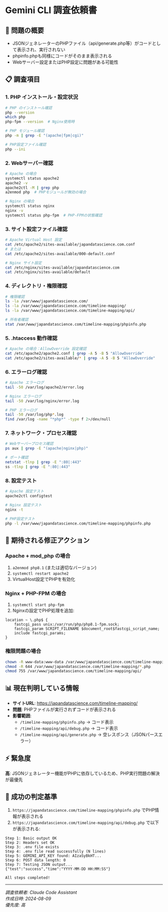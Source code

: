 # Gemini CLI 調査依頼書

## 🎯 問題の概要
- JSONジェネレーターのPHPファイル（api/generate.php等）がコードとして表示され、実行されない
- phpinfo.phpも同様にコードがそのまま表示される
- Webサーバー設定またはPHP設定に問題がある可能性

## 📋 調査項目

### 1. PHP インストール・設定状況
```bash
# PHP のインストール確認
php --version
which php
php-fpm --version  # Nginx使用時

# PHP モジュール確認
php -m | grep -E "(apache|fpm|cgi)"

# PHP設定ファイル確認
php --ini
```

### 2. Webサーバー確認
```bash
# Apache の場合
systemctl status apache2
apache2 -v
apache2ctl -M | grep php
a2enmod php  # PHPモジュールが無効の場合

# Nginx の場合
systemctl status nginx
nginx -v
systemctl status php-fpm  # PHP-FPMの状態確認
```

### 3. サイト設定ファイル確認
```bash
# Apache Virtual Host 設定
cat /etc/apache2/sites-available/japandatascience.com.conf
# または
cat /etc/apache2/sites-available/000-default.conf

# Nginx サイト設定
cat /etc/nginx/sites-available/japandatascience.com
cat /etc/nginx/sites-available/default
```

### 4. ディレクトリ・権限確認
```bash
# 権限確認
ls -la /var/www/japandatascience.com/
ls -la /var/www/japandatascience.com/timeline-mapping/
ls -la /var/www/japandatascience.com/timeline-mapping/api/

# 所有者確認
stat /var/www/japandatascience.com/timeline-mapping/phpinfo.php
```

### 5. .htaccess 動作確認
```bash
# Apache の場合：AllowOverride 設定確認
cat /etc/apache2/apache2.conf | grep -A 5 -B 5 "AllowOverride"
cat /etc/apache2/sites-available/* | grep -A 5 -B 5 "AllowOverride"
```

### 6. エラーログ確認
```bash
# Apache エラーログ
tail -50 /var/log/apache2/error.log

# Nginx エラーログ
tail -50 /var/log/nginx/error.log

# PHP エラーログ
tail -50 /var/log/php*.log
find /var/log -name "*php*" -type f 2>/dev/null
```

### 7. ネットワーク・プロセス確認
```bash
# Webサーバープロセス確認
ps aux | grep -E "(apache|nginx|php)"

# ポート確認
netstat -tlnp | grep -E ":80|:443"
ss -tlnp | grep -E ":80|:443"
```

### 8. 設定テスト
```bash
# Apache 設定テスト
apache2ctl configtest

# Nginx 設定テスト
nginx -t

# PHP設定テスト
php -l /var/www/japandatascience.com/timeline-mapping/phpinfo.php
```

## 🔧 期待される修正アクション

### Apache + mod_php の場合
1. `a2enmod php8.1` (または適切なバージョン)
2. `systemctl restart apache2`
3. VirtualHost設定でPHPを有効化

### Nginx + PHP-FPM の場合
1. `systemctl start php-fpm`
2. Nginxの設定でPHP処理を追加:
```nginx
location ~ \.php$ {
    fastcgi_pass unix:/var/run/php/php8.1-fpm.sock;
    fastcgi_param SCRIPT_FILENAME $document_root$fastcgi_script_name;
    include fastcgi_params;
}
```

### 権限問題の場合
```bash
chown -R www-data:www-data /var/www/japandatascience.com/timeline-mapping/
chmod -R 644 /var/www/japandatascience.com/timeline-mapping/*.php
chmod 755 /var/www/japandatascience.com/timeline-mapping/api/
```

## 📊 現在判明している情報

- **サイトURL**: https://japandatascience.com/timeline-mapping/
- **問題**: PHPファイルが実行されずコードが表示される
- **影響範囲**: 
  - `/timeline-mapping/phpinfo.php` → コード表示
  - `/timeline-mapping/api/debug.php` → コード表示
  - `/timeline-mapping/api/generate.php` → 空レスポンス（JSONパースエラー）

## ⚡ 緊急度
**高**: JSONジェネレーター機能がPHPに依存しているため、PHP実行問題の解決が最優先

## 🎯 成功の判定基準
1. `https://japandatascience.com/timeline-mapping/phpinfo.php` でPHP情報が表示される
2. `https://japandatascience.com/timeline-mapping/api/debug.php` で以下が表示される:
```
Step 1: Basic output OK
Step 2: Headers set OK
Step 3: .env file exists
Step 4: .env file read successfully (N lines)
Step 5: GEMINI_API_KEY found: AIzaSyBkHT...
Step 6: POST data length: 0
Step 7: Testing JSON output...
{"test":"success","time":"YYYY-MM-DD HH:MM:SS"}

All steps completed!
```

---
*調査依頼者: Claude Code Assistant*  
*作成日時: 2024-08-09*  
*優先度: 高*
